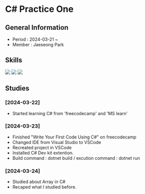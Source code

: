 # C# Practice One

## General Information
- Period : 2024-03-21 ~
- Member : Jaeseong Park

## Skills
<img src="https://img.shields.io/badge/visualstudio-5C2D91?style=for-the-badge&logo=visualstudio&logoColor=white">

<img src="https://img.shields.io/badge/vscode-007ACC?style=for-the-badge&logo=visualstudiocode&logoColor=white">

<img src="https://img.shields.io/badge/C%23-512BD4?style=for-the-badge&logo=csharp&logoColor=white">

## Studies
### [2024-03-22]
- Started learning C# from 'freecodecamp' and 'MS learn'

### [2024-03-23]
- Finished "Write Your First Code Using C#" on freecodecamp
- Changed IDE from Visual Studio to VSCode
- Recreated project in VSCode
- Installed C# Dev kit extention.
- Build command : dotnet build / excution command : dotnet run

### [2024-03-24]
- Studied about Array in C#
- Recaped what I studied before.